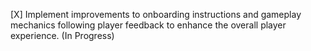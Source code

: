 [X] Implement improvements to onboarding instructions and gameplay mechanics following player feedback to enhance the overall player experience. (In Progress)